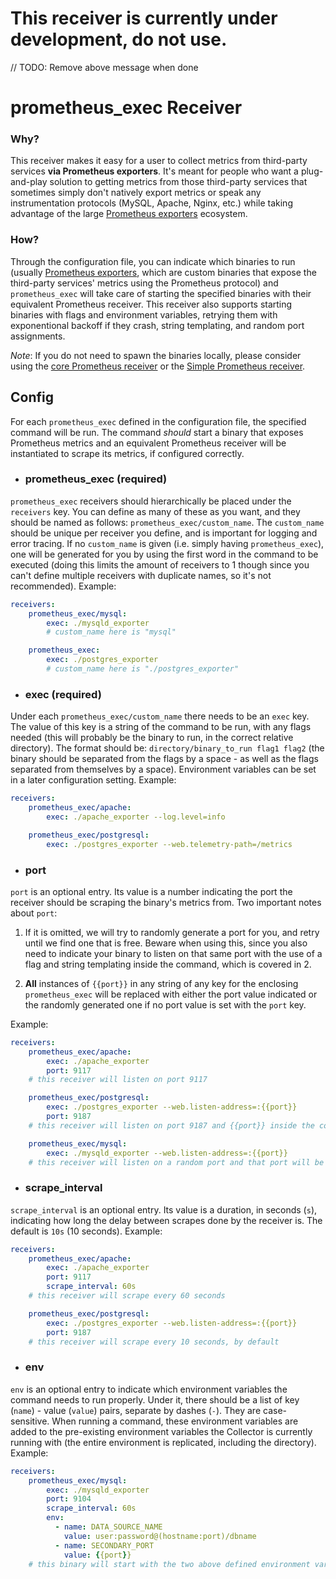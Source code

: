 # This receiver is currently under development, do not use.
// TODO: Remove above message when done

# prometheus_exec Receiver

### Why?
This receiver makes it easy for a user to collect metrics from third-party services **via Prometheus exporters**. It's meant for people who want a plug-and-play solution to getting metrics from those third-party services that sometimes simply don't natively export metrics or speak any instrumentation protocols (MySQL, Apache, Nginx, etc.) while taking advantage of the large [Prometheus exporters]((https://prometheus.io/docs/instrumenting/exporters/)) ecosystem. 

### How?
Through the configuration file, you can indicate which binaries to run (usually [Prometheus exporters](https://prometheus.io/docs/instrumenting/exporters/), which are custom binaries that expose the third-party services' metrics using the Prometheus protocol) and `prometheus_exec` will take care of starting the specified binaries with their equivalent Prometheus receiver. This receiver also supports starting binaries with flags and environment variables, retrying them with exponentional backoff if they crash, string templating, and random port assignments.

*Note*: If you do not need to spawn the binaries locally, please consider using the [core Prometheus receiver](https://github.com/open-telemetry/opentelemetry-collector/tree/master/receiver/prometheusreceiver) or the [Simple Prometheus receiver](https://github.com/open-telemetry/opentelemetry-collector-contrib/tree/master/receiver/simpleprometheusreceiver).

## Config
For each `prometheus_exec` defined in the configuration file, the specified command will be run. The command *should* start a binary that exposes Prometheus metrics and an equivalent Prometheus receiver will be instantiated to scrape its metrics, if configured correctly.

- ### prometheus_exec (required)
`prometheus_exec` receivers should hierarchically be placed under the `receivers` key. You can define as many of these as you want, and they should be named as follows: `prometheus_exec/custom_name`. The `custom_name` should be unique per receiver you define, and is important for logging and error tracing. If no `custom_name` is given (i.e. simply having `prometheus_exec`), one will be generated for you by using the first word in the command to be executed (doing this limits the amount of receivers to 1 though since you can't define multiple receivers with duplicate names, so it's not recommended). Example:

```yaml
receivers:
    prometheus_exec/mysql: 
        exec: ./mysqld_exporter
        # custom_name here is "mysql"

    prometheus_exec:
        exec: ./postgres_exporter
        # custom_name here is "./postgres_exporter"
```

- ### exec (required)
Under each `prometheus_exec/custom_name` there needs to be an `exec` key. The value of this key is a string of the command to be run, with any flags needed (this will probably be the binary to run, in the correct relative directory). The format should be: `directory/binary_to_run flag1 flag2` (the binary should be separated from the flags by a space - as well as the flags separated from themselves by a space). Environment variables can be set in a later configuration setting. Example:

```yaml
receivers:
    prometheus_exec/apache:
        exec: ./apache_exporter --log.level=info

    prometheus_exec/postgresql:
        exec: ./postgres_exporter --web.telemetry-path=/metrics
```

- ### port
`port` is an optional entry. Its value is a number indicating the port the receiver should be scraping the binary's metrics from. Two important notes about `port`:
1. If it is omitted, we will try to randomly generate a port for you, and retry until we find one that is free. Beware when using this, since you also need to indicate your binary to listen on that same port with the use of a flag and string templating inside the command, which is covered in 2.

2. **All** instances of `{{port}}` in any string of any key for the enclosing `prometheus_exec` will be replaced with either the port value indicated or the randomly generated one if no port value is set with the `port` key.

Example:

```yaml
receivers:
    prometheus_exec/apache:
        exec: ./apache_exporter
        port: 9117 
    # this receiver will listen on port 9117

    prometheus_exec/postgresql:
        exec: ./postgres_exporter --web.listen-address=:{{port}}
        port: 9187
    # this receiver will listen on port 9187 and {{port}} inside the command will become 9187

    prometheus_exec/mysql:
        exec: ./mysqld_exporter --web.listen-address=:{{port}}
    # this receiver will listen on a random port and that port will be substituting the {{port}} inside the command
```

- ### scrape_interval
`scrape_interval` is an optional entry. Its value is a duration, in seconds (`s`), indicating how long the delay between scrapes done by the receiver is. The default is `10s` (10 seconds). Example:

```yaml
receivers:
    prometheus_exec/apache:
        exec: ./apache_exporter
        port: 9117 
        scrape_interval: 60s
    # this receiver will scrape every 60 seconds

    prometheus_exec/postgresql:
        exec: ./postgres_exporter --web.listen-address=:{{port}}
        port: 9187
    # this receiver will scrape every 10 seconds, by default
```

- ### env
`env` is an optional entry to indicate which environment variables the command needs to run properly. Under it, there should be a list of key (`name`) - value (`value`) pairs, separate by dashes (`-`). They are case-sensitive. When running a command, these environment variables are added to the pre-existing environment variables the Collector is currently running with (the entire environment is replicated, including the directory). Example:

```yaml
receivers:
    prometheus_exec/mysql:
        exec: ./mysqld_exporter 
        port: 9104 
        scrape_interval: 60s
        env:
          - name: DATA_SOURCE_NAME
            value: user:password@(hostname:port)/dbname
          - name: SECONDARY_PORT
            value: {{port}}
    # this binary will start with the two above defined environment variables, notice how string templating also works in env
```

